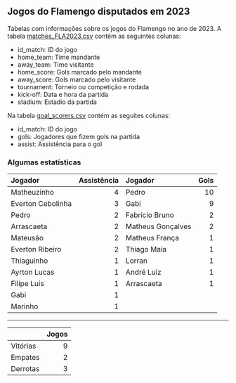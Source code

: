 ## Jogos do Flamengo disputados em 2023

Tabelas com informações sobre os jogos do Flamengo no ano de 2023. A tabela [matches_FLA2023.csv](https://github.com/williamjouse/jogos-Flamengo-2023/blob/main/matches_FLA2023.csv)
contém as seguintes colunas:

- id_match: ID do jogo
- home_team: Time mandante
- away_team: Time visitante
- home_score: Gols marcado pelo mandante
- away_score: Gols marcado pelo visitante
- tournament: Torneio ou competição e rodada
- kick-off: Data e hora da partida
- stadium: Estadio da partida


Na tabela [goal_scorers.csv](https://github.com/williamjouse/jogos-Flamengo-2023/blob/main/goal_scorers.csv) contém as seguites colunas:

- id_match: ID do jogo
- gols: Jogadores que fizem gols na partida
- assist: Assistência para o gol


### Algumas estatísticas

| Jogador           |   Assistência | Jogador           |   Gols |
|:------------------|--------------:|:------------------|-------:|
| Matheuzinho       |             4 | Pedro             |     10 |
| Everton Cebolinha |             3 | Gabi              |      9 |
| Pedro             |             2 | Fabrício Bruno    |      2 |
| Arrascaeta        |             2 | Matheus Gonçalves |      2 |
| Mateusão          |             2 | Matheus França    |      1 |
| Everton Ribeiro   |             2 | Thiago Maia       |      1 |
| Thiaguinho        |             1 | Lorran            |      1 |
| Ayrton Lucas      |             1 | André Luiz        |      1 |
| Filipe Luis       |             1 | Arrascaeta        |      1 |
| Gabi              |             1 |                |     |
| Marinho           |             1 |                |     |


----

|          |   Jogos |
|:---------|--------:|
| Vitórias |       9 |
| Empates  |       2 |
| Derrotas |       3 |







